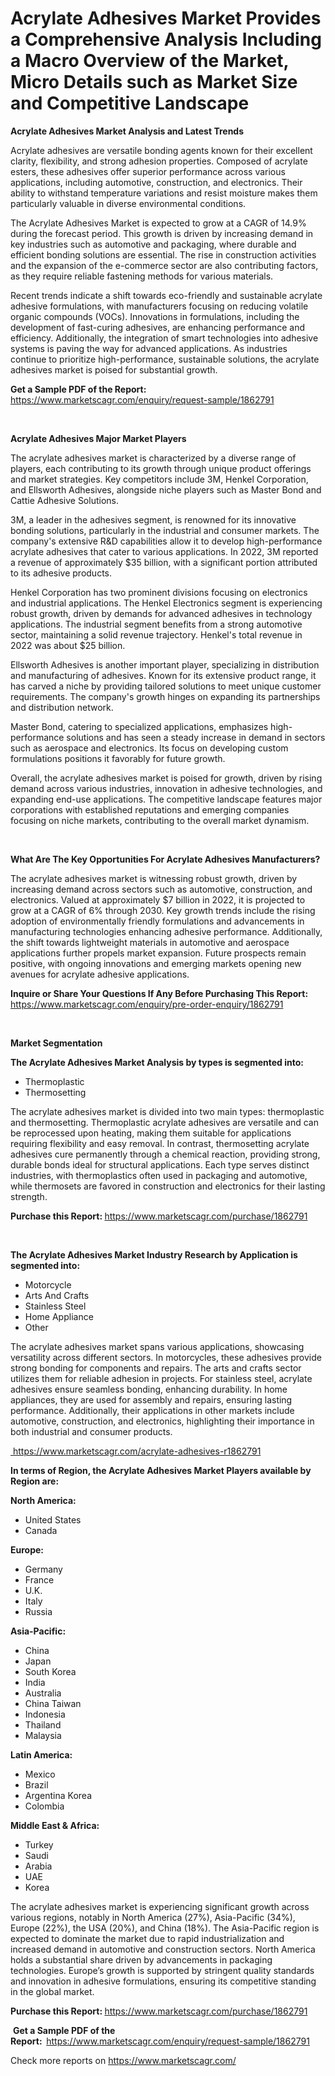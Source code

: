 <p><h1>Acrylate Adhesives Market Provides a Comprehensive Analysis Including a Macro Overview of the Market, Micro Details such as Market Size and Competitive Landscape</h1></p><p><strong>Acrylate Adhesives Market Analysis and Latest Trends</strong></p>
<p><p>Acrylate adhesives are versatile bonding agents known for their excellent clarity, flexibility, and strong adhesion properties. Composed of acrylate esters, these adhesives offer superior performance across various applications, including automotive, construction, and electronics. Their ability to withstand temperature variations and resist moisture makes them particularly valuable in diverse environmental conditions.</p><p>The Acrylate Adhesives Market is expected to grow at a CAGR of 14.9% during the forecast period. This growth is driven by increasing demand in key industries such as automotive and packaging, where durable and efficient bonding solutions are essential. The rise in construction activities and the expansion of the e-commerce sector are also contributing factors, as they require reliable fastening methods for various materials.</p><p>Recent trends indicate a shift towards eco-friendly and sustainable acrylate adhesive formulations, with manufacturers focusing on reducing volatile organic compounds (VOCs). Innovations in formulations, including the development of fast-curing adhesives, are enhancing performance and efficiency. Additionally, the integration of smart technologies into adhesive systems is paving the way for advanced applications. As industries continue to prioritize high-performance, sustainable solutions, the acrylate adhesives market is poised for substantial growth.</p></p>
<p><strong>Get a Sample PDF of the Report:&nbsp;</strong> <a href="https://www.marketscagr.com/enquiry/request-sample/1862791?utm_campaign=3019&utm_medium=2&utm_source=Github&utm_content=ia&utm_term=31032025&utm_id=acrylate-adhesives">https://www.marketscagr.com/enquiry/request-sample/1862791</a></p>
<p>&nbsp;</p>
<p><strong>Acrylate Adhesives Major Market Players</strong></p>
<p><p>The acrylate adhesives market is characterized by a diverse range of players, each contributing to its growth through unique product offerings and market strategies. Key competitors include 3M, Henkel Corporation, and Ellsworth Adhesives, alongside niche players such as Master Bond and Cattie Adhesive Solutions.</p><p>3M, a leader in the adhesives segment, is renowned for its innovative bonding solutions, particularly in the industrial and consumer markets. The company's extensive R&D capabilities allow it to develop high-performance acrylate adhesives that cater to various applications. In 2022, 3M reported a revenue of approximately $35 billion, with a significant portion attributed to its adhesive products.</p><p>Henkel Corporation has two prominent divisions focusing on electronics and industrial applications. The Henkel Electronics segment is experiencing robust growth, driven by demands for advanced adhesives in technology applications. The industrial segment benefits from a strong automotive sector, maintaining a solid revenue trajectory. Henkel's total revenue in 2022 was about $25 billion.</p><p>Ellsworth Adhesives is another important player, specializing in distribution and manufacturing of adhesives. Known for its extensive product range, it has carved a niche by providing tailored solutions to meet unique customer requirements. The company's growth hinges on expanding its partnerships and distribution network.</p><p>Master Bond, catering to specialized applications, emphasizes high-performance solutions and has seen a steady increase in demand in sectors such as aerospace and electronics. Its focus on developing custom formulations positions it favorably for future growth.</p><p>Overall, the acrylate adhesives market is poised for growth, driven by rising demand across various industries, innovation in adhesive technologies, and expanding end-use applications. The competitive landscape features major corporations with established reputations and emerging companies focusing on niche markets, contributing to the overall market dynamism.</p></p>
<p>&nbsp;</p>
<p><strong>What Are The Key Opportunities For Acrylate Adhesives Manufacturers?</strong></p>
<p><p>The acrylate adhesives market is witnessing robust growth, driven by increasing demand across sectors such as automotive, construction, and electronics. Valued at approximately $7 billion in 2022, it is projected to grow at a CAGR of 6% through 2030. Key growth trends include the rising adoption of environmentally friendly formulations and advancements in manufacturing technologies enhancing adhesive performance. Additionally, the shift towards lightweight materials in automotive and aerospace applications further propels market expansion. Future prospects remain positive, with ongoing innovations and emerging markets opening new avenues for acrylate adhesive applications.</p></p>
<p><strong>Inquire or Share Your Questions If Any Before Purchasing This Report:</strong> <a href="https://www.marketscagr.com/enquiry/pre-order-enquiry/1862791?utm_campaign=3019&utm_medium=2&utm_source=Github&utm_content=ia&utm_term=31032025&utm_id=acrylate-adhesives">https://www.marketscagr.com/enquiry/pre-order-enquiry/1862791</a></p>
<p>&nbsp;</p>
<p><strong>Market Segmentation</strong></p>
<p><strong>The Acrylate Adhesives Market Analysis by types is segmented into:</strong></p>
<p><ul><li>Thermoplastic</li><li>Thermosetting</li></ul></p>
<p><p>The acrylate adhesives market is divided into two main types: thermoplastic and thermosetting. Thermoplastic acrylate adhesives are versatile and can be reprocessed upon heating, making them suitable for applications requiring flexibility and easy removal. In contrast, thermosetting acrylate adhesives cure permanently through a chemical reaction, providing strong, durable bonds ideal for structural applications. Each type serves distinct industries, with thermoplastics often used in packaging and automotive, while thermosets are favored in construction and electronics for their lasting strength.</p></p>
<p><strong>Purchase this Report:&nbsp;</strong><a href="https://www.marketscagr.com/purchase/1862791?utm_campaign=3019&utm_medium=2&utm_source=Github&utm_content=ia&utm_term=31032025&utm_id=acrylate-adhesives">https://www.marketscagr.com/purchase/1862791</a></p>
<p>&nbsp;</p>
<p><strong>The Acrylate Adhesives Market Industry Research by Application is segmented into:</strong></p>
<p><ul><li>Motorcycle</li><li>Arts And Crafts</li><li>Stainless Steel</li><li>Home Appliance</li><li>Other</li></ul></p>
<p><p>The acrylate adhesives market spans various applications, showcasing versatility across different sectors. In motorcycles, these adhesives provide strong bonding for components and repairs. The arts and crafts sector utilizes them for reliable adhesion in projects. For stainless steel, acrylate adhesives ensure seamless bonding, enhancing durability. In home appliances, they are used for assembly and repairs, ensuring lasting performance. Additionally, their applications in other markets include automotive, construction, and electronics, highlighting their importance in both industrial and consumer products.</p></p>
<p><a href="https://www.marketscagr.com/acrylate-adhesives-r1862791?utm_campaign=3019&utm_medium=2&utm_source=Github&utm_content=ia&utm_term=31032025&utm_id=acrylate-adhesives">&nbsp;https://www.marketscagr.com/acrylate-adhesives-r1862791</a></p>
<p><strong>In terms of Region, the Acrylate Adhesives Market Players available by Region are:</strong></p>
<p>
    <p> <strong> North America: </strong>
        <ul>
            <li>United States</li>
            <li>Canada</li>
        </ul>
        </p> 
    <p> <strong> Europe: </strong>
        <ul>
            <li>Germany</li>
            <li>France</li>
            <li>U.K.</li>
            <li>Italy</li>
            <li>Russia</li>
        </ul>
        </p> 
    <p> <strong> Asia-Pacific: </strong>
        <ul>
            <li>China</li>
            <li>Japan</li>
            <li>South Korea</li>
            <li>India</li>
            <li>Australia</li>
            <li>China Taiwan</li>
            <li>Indonesia</li>
            <li>Thailand</li>
            <li>Malaysia</li>
        </ul>
        </p> 
    <p> <strong> Latin America: </strong>
        <ul>
            <li>Mexico</li>
            <li>Brazil</li>
            <li>Argentina Korea</li>
            <li>Colombia</li>
        </ul>
        </p> 
    <p> <strong> Middle East & Africa: </strong>
        <ul>
            <li>Turkey</li>
            <li>Saudi</li>
            <li>Arabia</li>
            <li>UAE</li>
            <li>Korea</li>
        </ul>
    </p>
    </p>
<p><p>The acrylate adhesives market is experiencing significant growth across various regions, notably in North America (27%), Asia-Pacific (34%), Europe (22%), the USA (20%), and China (18%). The Asia-Pacific region is expected to dominate the market due to rapid industrialization and increased demand in automotive and construction sectors. North America holds a substantial share driven by advancements in packaging technologies. Europe’s growth is supported by stringent quality standards and innovation in adhesive formulations, ensuring its competitive standing in the global market.</p></p>
<p><strong>Purchase this Report: </strong><a href="https://www.marketscagr.com/purchase/1862791?utm_campaign=3019&utm_medium=2&utm_source=Github&utm_content=ia&utm_term=31032025&utm_id=acrylate-adhesives">https://www.marketscagr.com/purchase/1862791</a></p>
<p>&nbsp;<strong>Get a Sample PDF of the Report:&nbsp;&nbsp;</strong><a href="https://www.marketscagr.com/enquiry/request-sample/1862791?utm_campaign=3019&utm_medium=2&utm_source=Github&utm_content=ia&utm_term=31032025&utm_id=acrylate-adhesives">https://www.marketscagr.com/enquiry/request-sample/1862791</a></p>
<p><strong></strong></p>
<p>Check more reports on <a href="https://www.marketscagr.com/?utm_campaign=3019&utm_medium=2&utm_source=Github&utm_content=ia&utm_term=31032025&utm_id=acrylate-adhesives">https://www.marketscagr.com/</a></p>